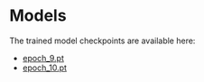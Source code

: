 # Models
The trained model checkpoints are available here:  

- [epoch_9.pt](https://huggingface.co/spaces/jihane12/ct-mri_translation/blob/main/epoch_9.pt)  
- [epoch_10.pt](https://huggingface.co/spaces/jihane12/ct-mri_translation/blob/main/epoch_10.pt)
